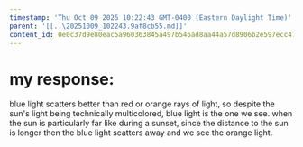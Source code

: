 ```yaml
---
timestamp: 'Thu Oct 09 2025 10:22:43 GMT-0400 (Eastern Daylight Time)'
parent: '[[..\20251009_102243.9af8cb55.md]]'
content_id: 0e0c37d9e80eac5a960363845a497b546ad8aa44a57d8906b2e597ecc47eddfe
---
```


# my response:

blue light scatters better than red or orange rays of light, so despite the sun's light being technically multicolored, blue light is the one we see. when the sun is particularly far like during a sunset, since the distance to the sun is longer then the blue light scatters away and we see the orange light.
